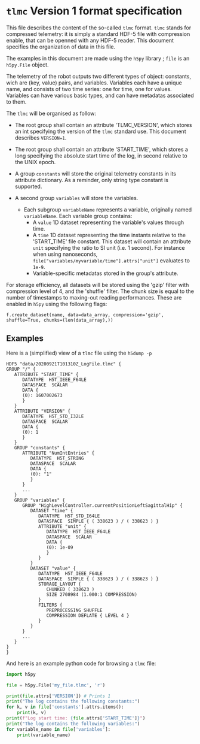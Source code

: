 `tlmc` Version 1 format specification
=====================================

This file describes the content of the so-called `tlmc` format. `tlmc` stands for compressed telemetry: it is simply a standard HDF-5 file with compression enable, that can be openned with any HDF-5 reader. This document specifies the organization of data in this file.

The examples in this document are made using the `h5py` library ; `file` is an `h5py.File` object.

The telemetry of the robot outputs two different types of object: constants, wich are (key, value) pairs, and variables.
Variables each have a unique name, and consists of two time series: one for time, one for values. Variables can have various basic types, and can have metadatas associated to them.

The `tlmc` will be organised as follow:

 - The root group shall contain an attribute 'TLMC_VERSION', which stores an int specifying the version of the `tlmc` standard use. This document describes `VERSION=1`.

 - The root group shall contain an attribute 'START_TIME', which stores a long specifying the absolute start time of the log, in second relative to the UNIX epoch.

 - A group `constants` will store the original telemetry constants in its attribute dictionary. As a reminder, only string type constant is supported.

 - A second group `variables` will store the variables.
    - Each subgroup `variableName` represents a variable, originally named `variableName`. Each variable group contains:
        - A `value` 1D dataset representing the variable's values through time.
        - A `time` 1D dataset representing the time instants relative to the 'START_TIME' file constant. This dataset will contain an attribute `unit` specifying the ratio to SI unit (i.e. 1 second). For instance when using nanoseconds, `file["variables/myvariable/time"].attrs["unit"]` evaluates to `1e-9`.
        - Variable-specific metadatas stored in the group's attribute.

For storage efficiency, all datasets will be stored using the 'gzip' filter with compression level of 4, and the 'shuffle' filter. The chunk size is equal to the number of timestamps to maxing-out reading performances. These are enabled in `h5py` using the following flags:

```
f.create_dataset(name, data=data_array, compression='gzip', shuffle=True, chunks=(len(data_array),))
```

## Examples

Here is a (simplified) view of a `tlmc` file using the `h5dump -p`
```
HDF5 "data/20200921T101310Z_LogFile.tlmc" {
GROUP "/" {
   ATTRIBUTE "START_TIME" {
      DATATYPE  H5T_IEEE_F64LE
      DATASPACE  SCALAR
      DATA {
      (0): 1607002673
      }
   }
   ATTRIBUTE "VERSION" {
      DATATYPE  H5T_STD_I32LE
      DATASPACE  SCALAR
      DATA {
      (0): 1
      }
   }
   GROUP "constants" {
      ATTRIBUTE "NumIntEntries" {
         DATATYPE  H5T_STRING
         DATASPACE  SCALAR
         DATA {
         (0): "1"
         }
      }
      ...
   }
   GROUP "variables" {
      GROUP "HighLevelController.currentPositionLeftSagittalHip" {
         DATASET "time" {
            DATATYPE  H5T_STD_I64LE
            DATASPACE  SIMPLE { ( 338623 ) / ( 338623 ) }
            ATTRIBUTE "unit" {
               DATATYPE  H5T_IEEE_F64LE
               DATASPACE  SCALAR
               DATA {
               (0): 1e-09
               }
            }
         }
         DATASET "value" {
            DATATYPE  H5T_IEEE_F64LE
            DATASPACE  SIMPLE { ( 338623 ) / ( 338623 ) }
            STORAGE_LAYOUT {
               CHUNKED ( 338623 )
               SIZE 2708984 (1.000:1 COMPRESSION)
            }
            FILTERS {
               PREPROCESSING SHUFFLE
               COMPRESSION DEFLATE { LEVEL 4 }
            }
         }
      }
      ...
   }
}
}
```

And here is an example python code for browsing a `tlmc` file:

```python
import h5py

file = h5py.File('my_file.tlmc', 'r')

print(file.attrs['VERSION']) # Prints 1
print("The log contains the following constants:")
for k, v in file['constants'].attrs.items():
    print(k, v)
print(f"Log start time: {file.attrs['START_TIME']}")
print("The log contains the following variables:")
for variable_name in file['variables']:
    print(variable_name)
```
